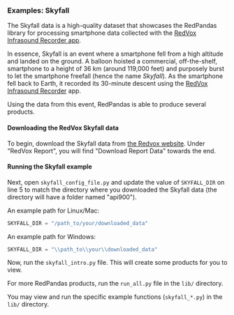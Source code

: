 ### Examples: Skyfall

The Skyfall data is a high-quality dataset that showcases the RedPandas library for processing smartphone data collected 
with the [RedVox Infrasound Recorder app](https://www.redvoxsound.com).

In essence, Skyfall is an event where a smartphone fell from a high altitude and landed on the ground. A balloon hoisted 
a commercial, off-the-shelf, smartphone to a height of 36 km (around 119,000 feet) and purposely burst to let the 
smartphone freefall (hence the name _Skyfall_). As the smartphone fell back to Earth, it recorded its 30-minute 
descent using the [RedVox Infrasound Recorder](https://www.redvoxsound.com/) app. 

Using the data from this event, RedPandas is able to produce several products.

#### Downloading the RedVox Skyfall data
To begin, download the Skyfall data from [the Redvox website](http://redvox.io/@/3f3f). Under "RedVox Report", you will 
find "Download Report Data" towards the end.

#### Running the Skyfall example
Next, open `skyfall_config_file.py` and update the value of `SKYFALL_DIR` on line 5 to match the directory 
where you downloaded the Skyfall data (the directory will have a folder named "api900").

An example path for Linux/Mac:
```python
SKYFALL_DIR = "/path_to/your/downloaded_data"
```

An example path for Windows:
```python
SKYFALL_DIR = "\\path_to\\your\\downloaded_data"
```

Now, run the `skyfall_intro.py` file.  This will create some products for you to view.

For more RedPandas products, run the `run_all.py` file in the `lib/` directory.

You may view and run the specific example functions (`skyfall_*.py`) in the `lib/` directory.